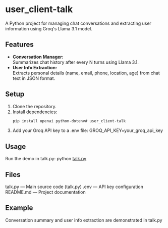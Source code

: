 # user_client-talk

A Python project for managing chat conversations and extracting user information using Groq's Llama 3.1 model.

## Features

- **Conversation Manager:**  
   Summarizes chat history after every N turns using Llama 3.1.
- **User Info Extraction:**  
   Extracts personal details (name, email, phone, location, age) from chat text in JSON format.

## Setup

1. Clone the repository.
2. Install dependencies:
   ```sh
   pip install openai python-dotenv# user_client-talk
3. Add your Groq API key to a .env file:
   GROQ_API_KEY=your_groq_api_key  

##  Usage
Run the demo in talk.py:
python [talk.py](http://_vscodecontentref_/0)

## Files
talk.py — Main source code (talk.py)
.env — API key configuration
README.md — Project documentation

## Example

Conversation summary and user info extraction are demonstrated in talk.py